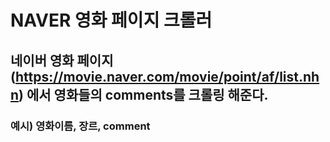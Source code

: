 # NAVER 영화 페이지 크롤러
## 네이버 영화 페이지(https://movie.naver.com/movie/point/af/list.nhn) 에서 영화들의 comments를 크롤링 해준다.
### 예시) 영화이름, 장르, comment
